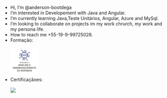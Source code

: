 - Hi, I’m @anderson-bootdega
- I’m interested in Developement with Java and Angular.
- I’m currently learning Java,Teste Unitários, Angular, Azure and MySql.
- I’m looking to collaborate on projects im my work chrurch, my work and my persona life.
- How to reach me +55-19-9-99725028.
- Formação:<br><br><img src="https://github.com/anderson-bootdega/anderson-bootdega/blob/main/FACUL.png
" width="18%"/>
- Certificaçãoes:<br><br><img src="https://images.credly.com/images/be8fcaeb-c769-4858-b567-ffaaa73ce8cf/image.png" width="18%"/>

<!---
anderson-bootdega/anderson-bootdega is a ✨ special ✨ repository because its `README.md` (this file) appears on your GitHub profile.
You can click the Preview link to take a look at your changes.
--->
